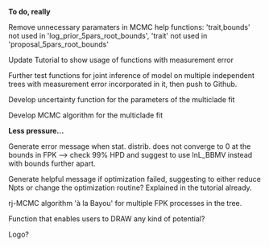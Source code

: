 **To do, really**

Remove unnecessary paramaters in MCMC help functions: 'trait,bounds' not used in 'log_prior_5pars_root_bounds', 'trait' not used in 'proposal_5pars_root_bounds'

Update Tutorial to show usage of functions with measurement error

Further test functions for joint inference of model on multiple independent trees with measurement error incorporated in it, then push to Github.

Develop uncertainty function for the parameters of the multiclade fit

Develop MCMC algorithm for the multiclade fit


**Less pressure...**

Generate error message when stat. distrib. does not converge to 0 at the bounds in FPK --> check 99% HPD and suggest to use lnL_BBMV instead with bounds further apart.

Generate helpful message if optimization failed, suggesting to either reduce Npts or change the optimization routine? Explained in the tutorial already.

rj-MCMC algorithm 'à la Bayou' for multiple FPK processes in the tree.

Function that enables users to DRAW any kind of potential?

Logo?
